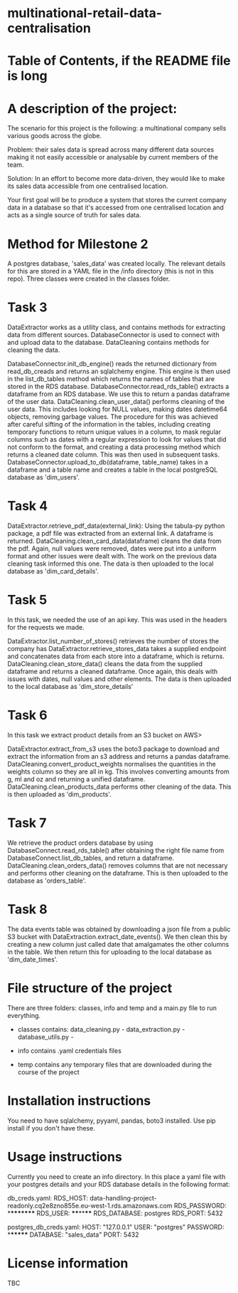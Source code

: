 # multinational-retail-data-centralisation

# Table of Contents, if the README file is long

# A description of the project:

The scenario for this project is the following: a multinational company sells various goods across the globe.

Problem: their sales data is spread across many different data sources making it not easily accessible or analysable by current members of the team.

Solution: In an effort to become more data-driven, they would like to make its sales data accessible from one centralised location.

Your first goal will be to produce a system that stores the current company data in a database so that it's accessed from one centralised location and acts as a single source of truth for sales data.

# Method for Milestone 2

A postgres database, 'sales_data' was created locally. The relevant details for this are stored in a YAML file in the /info directory (this is not in this repo). Three classes were created in the classes folder.

# Task 3

DataExtractor works as a utility class, and contains methods for extracting data from different sources.
DatabaseConnector is used to connect with and upload data to the database.
DataCleaning contains methods for cleaning the data.

DatabaseConnector.init_db_engine() reads the returned dictionary from read_db_creads and returns an sqlalchemy engine.
This engine is then used in the list_db_tables method which returns the names of tables that are stored in the RDS database.
DatabaseConnector.read_rds_table() extracts a dataframe from an RDS database. We use this to return a pandas dataframe of the user data.
DataCleaning.clean_user_data() performs cleaning of the user data. This includes looking for NULL values, making dates datetime64 objects, removing garbage values. The procedure for this was achieved after careful sifting of the information in the tables, including creating temporary functions to return unique values in a column, to mask regular columns such as dates with a regular expression to look for values that did not conform to the format, and creating a data processing method which returns a cleaned date column. This was then used in subsequent tasks.
DatabaseConnector.upload_to_db(dataframe, table_name) takes in a dataframe and a table name and creates a table in the local postgreSQL database as 'dim_users'.

# Task 4

DataExtractor.retrieve_pdf_data(external_link): Using the tabula-py python package, a pdf file was extracted from an external link. A dataframe is returned.
DataCleaning.clean_card_data(dataframe) cleans the data from the pdf. Again, null values were removed, dates were put into a uniform format and other issues were dealt with. The work on the previous data cleaning task informed this one.
The data is then uploaded to the local database as 'dim_card_details'.

# Task 5

In this task, we needed the use of an api key. This was used in the headers for the requests we made.

DataExtractor.list_number_of_stores() retrieves the number of stores the company has
DataExtractor.retrieve_stores_data takes a supplied endpoint and concatenates data from each store into a dataframe, which is returns.
DataCleaning.clean_store_data() cleans the data from the supplied dataframe and returns a cleaned dataframe. Once again, this deals with issues with dates, null values and other elements.
The data is then uploaded to the local database as 'dim_store_details'

# Task 6

In this task we extract product details from an S3 bucket on AWS>

DataExtractor.extract_from_s3 uses the boto3 package to download and extract the information from an s3 address and returns a pandas dataframe.
DataCleaning.convert_product_weights normalises the quantities in the weights column so they are all in kg. This involves converting amounts from g, ml and oz and returning a unified dataframe.
DataCleaning.clean_products_data performs other cleaning of the data.
This is then uploaded as 'dim_products'.

# Task 7

We retrieve the product orders database by using DatabaseConnect.read_rds_table() after obtaining the right file name from DatabaseConnect.list_db_tables, and return a dataframe.
DataCleaning.clean_orders_data() removes columns that are not necessary and performs other cleaning on the dataframe. This is then uploaded to the database as 'orders_table'.

# Task 8

The data events table was obtained by downloading a json file from a public S3 bucket with DataExtraction.extract_date_events(). We then clean this by creating a new column just called date that amalgamates the other columns in the table. We then return this for uploading to the local database as 'dim_date_times'.

# File structure of the project

There are three folders: classes, info and temp and a main.py file to run everything.

- classes contains: data_cleaning.py - data_extraction.py - database_utils.py -

- info contains .yaml credentials files

- temp contains any temporary files that are downloaded during the course of the project

# Installation instructions

You need to have sqlalchemy, pyyaml, pandas, boto3 installed. Use pip install <package> if you don't have these.

# Usage instructions

Currently you need to create an info directory. In this place a yaml file with your postgres details and your RDS database details in the following format:

db_creds.yaml:
RDS_HOST: data-handling-project-readonly.cq2e8zno855e.eu-west-1.rds.amazonaws.com
RDS_PASSWORD: \***\*\*\*\*\*\*\***
RDS_USER: **\*\***\*\***\*\***
RDS_DATABASE: postgres
RDS_PORT: 5432

postgres_db_creds.yaml:
HOST: "127.0.0.1"
USER: "postgres"
PASSWORD: \***\*\*\*\*\***
DATABASE: "sales_data"
PORT: 5432

# License information

TBC
